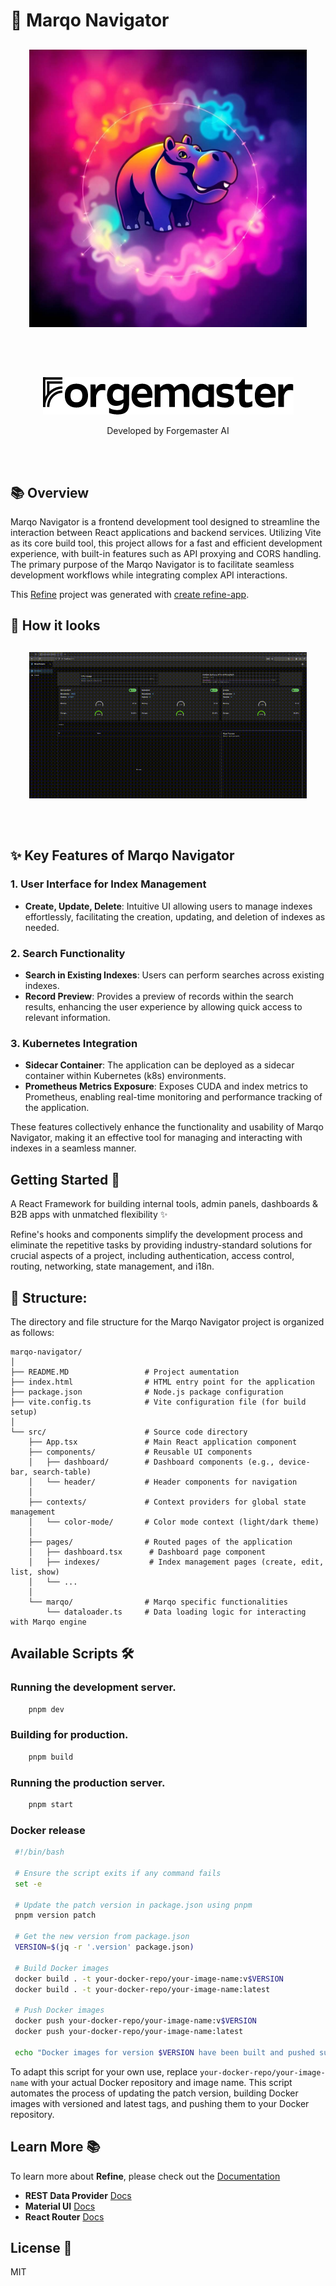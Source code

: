 # 🧭 Marqo Navigator 

<div align="center" style="margin: 30px;">
    <a href="https://refine.dev">
    <img alt="Marqo Navigator image" src="./public/marqo-navigator.jpeg">
    </a>
</div>
<br/>

<div align="center" style="margin: 30px;">
    <img alt="Forgemaster AI logo" src="./public/logo_black.png">
    <p>Developed by Forgemaster AI</p>
</div>
<br/>

## 📚 Overview

Marqo Navigator is a frontend development tool designed to streamline the interaction between React applications and backend services. Utilizing Vite as its core build tool, this project allows for a fast and efficient development experience, with built-in features such as API proxying and CORS handling. The primary purpose of the Marqo Navigator is to facilitate seamless development workflows while integrating complex API interactions.

This [Refine](https://github.com/refinedev/refine) project was generated with [create refine-app](https://github.com/refinedev/refine/tree/master/packages/create-refine-app).

## 👀 How it looks 

<div align="center" style="margin: 30px;">
    <img alt="Marqo Navigator logo" src="./public/example.gif">
    </a>
</div>
<br/>

## ✨ Key Features of Marqo Navigator

### 1. User Interface for Index Management
- **Create, Update, Delete**: Intuitive UI allowing users to manage indexes effortlessly, facilitating the creation, updating, and deletion of indexes as needed.

### 2. Search Functionality
- **Search in Existing Indexes**: Users can perform searches across existing indexes.
- **Record Preview**: Provides a preview of records within the search results, enhancing the user experience by allowing quick access to relevant information.

### 3. Kubernetes Integration
- **Sidecar Container**: The application can be deployed as a sidecar container within Kubernetes (k8s) environments.
- **Prometheus Metrics Exposure**: Exposes CUDA and index metrics to Prometheus, enabling real-time monitoring and performance tracking of the application.

These features collectively enhance the functionality and usability of Marqo Navigator, making it an effective tool for managing and interacting with indexes in a seamless manner. 

## Getting Started 🚀

A React Framework for building internal tools, admin panels, dashboards & B2B apps with unmatched flexibility ✨

Refine's hooks and components simplify the development process and eliminate the repetitive tasks by providing industry-standard solutions for crucial aspects of a project, including authentication, access control, routing, networking, state management, and i18n.

## 🧱 Structure:
The directory and file structure for the Marqo Navigator project is organized as follows:

```
marqo-navigator/
│
├── README.MD                 # Project aumentation
├── index.html                # HTML entry point for the application
├── package.json              # Node.js package configuration
├── vite.config.ts            # Vite configuration file (for build setup)
│
└── src/                      # Source code directory
    ├── App.tsx               # Main React application component
    ├── components/           # Reusable UI components
    │   ├── dashboard/        # Dashboard components (e.g., device-bar, search-table)
    │   └── header/           # Header components for navigation
    │  
    ├── contexts/             # Context providers for global state management
    │   └── color-mode/       # Color mode context (light/dark theme)
    │
    ├── pages/                # Routed pages of the application 
    │   ├── dashboard.tsx      # Dashboard page component
    │   ├── indexes/           # Index management pages (create, edit, list, show)
    │   └── ...
    │  
    └── marqo/                # Marqo specific functionalities
        └── dataloader.ts     # Data loading logic for interacting with Marqo engine
```


## Available Scripts 🛠️

### Running the development server.

```bash
    pnpm dev
```

### Building for production.

```bash
    pnpm build
```

### Running the production server.

```bash
    pnpm start
```
### Docker release

```bash
 #!/bin/bash

 # Ensure the script exits if any command fails
 set -e

 # Update the patch version in package.json using pnpm
 pnpm version patch

 # Get the new version from package.json
 VERSION=$(jq -r '.version' package.json)

 # Build Docker images
 docker build . -t your-docker-repo/your-image-name:v$VERSION
 docker build . -t your-docker-repo/your-image-name:latest

 # Push Docker images
 docker push your-docker-repo/your-image-name:v$VERSION
 docker push your-docker-repo/your-image-name:latest

 echo "Docker images for version $VERSION have been built and pushed successfully."
 ```

 To adapt this script for your own use, replace `your-docker-repo/your-image-name` with your actual Docker repository and image name. This script automates the process of updating the patch version, building Docker images with versioned and latest tags, and pushing them to your Docker repository.


## Learn More 📚

To learn more about **Refine**, please check out the [Documentation](https://refine.dev/docs)

- **REST Data Provider** [Docs](https://refine.dev/docs/core/providers/data-provider/#overview)
- **Material UI** [Docs](https://refine.dev/docs/ui-frameworks/mui/tutorial/)
- **React Router** [Docs](https://refine.dev/docs/core/providers/router-provider/)

## License 📝

MIT
